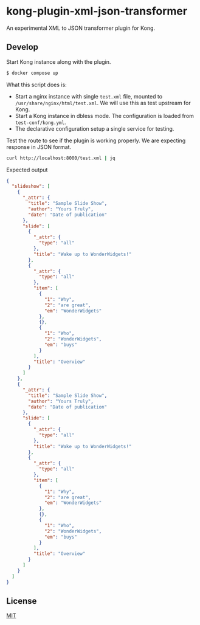 # kong-plugin-xml-json-transformer

An experimental XML to JSON transformer plugin for Kong.

## Develop

Start Kong instance along with the plugin.

```sh
$ docker compose up
```

What this script does is:

- Start a nginx instance with single `test.xml` file, mounted to `/usr/share/nginx/html/test.xml`. We will use this as test upstream for Kong. 
- Start a Kong instance in dbless mode. The configuration is loaded from `test-conf/kong.yml`.
- The declarative configuration setup a single service for testing.

Test the route to see if the plugin is working properly. We are expecting response in JSON format.

```sh
curl http://localhost:8000/test.xml | jq
```

Expected output

```json
{
  "slideshow": [
    {
      "_attr": {
        "title": "Sample Slide Show",
        "author": "Yours Truly",
        "date": "Date of publication"
      },
      "slide": [
        {
          "_attr": {
            "type": "all"
          },
          "title": "Wake up to WonderWidgets!"
        },
        {
          "_attr": {
            "type": "all"
          },
          "item": [
            {
              "1": "Why",
              "2": "are great",
              "em": "WonderWidgets"
            },
            {},
            {
              "1": "Who",
              "2": "WonderWidgets",
              "em": "buys"
            }
          ],
          "title": "Overview"
        }
      ]
    },
    {
      "_attr": {
        "title": "Sample Slide Show",
        "author": "Yours Truly",
        "date": "Date of publication"
      },
      "slide": [
        {
          "_attr": {
            "type": "all"
          },
          "title": "Wake up to WonderWidgets!"
        },
        {
          "_attr": {
            "type": "all"
          },
          "item": [
            {
              "1": "Why",
              "2": "are great",
              "em": "WonderWidgets"
            },
            {},
            {
              "1": "Who",
              "2": "WonderWidgets",
              "em": "buys"
            }
          ],
          "title": "Overview"
        }
      ]
    }
  ]
}
```

## License

[MIT](./LICENSE)
